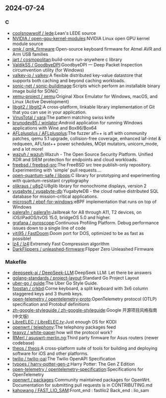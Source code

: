 ## 2024-07-24

### C

* [coolsnowwolf / lede](https://github.com/coolsnowwolf/lede):Lean's LEDE source
* [NVIDIA / open-gpu-kernel-modules](https://github.com/NVIDIA/open-gpu-kernel-modules):NVIDIA Linux open GPU kernel module source
* [qmk / qmk_firmware](https://github.com/qmk/qmk_firmware):Open-source keyboard firmware for Atmel AVR and Arm USB families
* [jart / cosmopolitan](https://github.com/jart/cosmopolitan):build-once run-anywhere c library
* [ValdikSS / GoodbyeDPI](https://github.com/ValdikSS/GoodbyeDPI):GoodbyeDPI — Deep Packet Inspection circumvention utility (for Windows)
* [valkey-io / valkey](https://github.com/valkey-io/valkey):A flexible distributed key-value datastore that supports both caching and beyond caching workloads.
* [sonic-net / sonic-buildimage](https://github.com/sonic-net/sonic-buildimage):Scripts which perform an installable binary image build for SONiC
* [xemu-project / xemu](https://github.com/xemu-project/xemu):Original Xbox Emulator for Windows, macOS, and Linux (Active Development)
* [libgit2 / libgit2](https://github.com/libgit2/libgit2):A cross-platform, linkable library implementation of Git that you can use in your application.
* [VirusTotal / yara](https://github.com/VirusTotal/yara):The pattern matching swiss knife
* [brunodev85 / winlator](https://github.com/brunodev85/winlator):Android application for running Windows applications with Wine and Box86/Box64
* [AFLplusplus / AFLplusplus](https://github.com/AFLplusplus/AFLplusplus):The fuzzer afl++ is afl with community patches, qemu 5.1 upgrade, collision-free coverage, enhanced laf-intel & redqueen, AFLfast++ power schedules, MOpt mutators, unicorn_mode, and a lot more!
* [wazuh / wazuh](https://github.com/wazuh/wazuh):Wazuh - The Open Source Security Platform. Unified XDR and SIEM protection for endpoints and cloud workloads.
* [freebsd / freebsd-src](https://github.com/freebsd/freebsd-src):The FreeBSD src tree publish-only repository. Experimenting with 'simple' pull requests....
* [open-quantum-safe / liboqs](https://github.com/open-quantum-safe/liboqs):C library for prototyping and experimenting with quantum-resistant cryptography
* [olikraus / u8g2](https://github.com/olikraus/u8g2):U8glib library for monochrome displays, version 2
* [yugabyte / yugabyte-db](https://github.com/yugabyte/yugabyte-db):YugabyteDB - the cloud native distributed SQL database for mission-critical applications.
* [microsoft / ebpf-for-windows](https://github.com/microsoft/ebpf-for-windows):eBPF implementation that runs on top of Windows
* [palera1n / palera1n](https://github.com/palera1n/palera1n):Jailbreak for A8 through A11, T2 devices, on iOS/iPadOS/tvOS 15.0, bridgeOS 5.0 and higher.
* [grafana / pyroscope](https://github.com/grafana/pyroscope):Continuous Profiling Platform. Debug performance issues down to a single line of code
* [viti95 / FastDoom](https://github.com/viti95/FastDoom):Doom port for DOS, optimized to be as fast as possible!
* [lz4 / lz4](https://github.com/lz4/lz4):Extremely Fast Compression algorithm
* [DarkFlippers / unleashed-firmware](https://github.com/DarkFlippers/unleashed-firmware):Flipper Zero Unleashed Firmware

### Makefile

* [deepseek-ai / DeepSeek-LLM](https://github.com/deepseek-ai/DeepSeek-LLM):DeepSeek LLM: Let there be answers
* [golang-standards / project-layout](https://github.com/golang-standards/project-layout):Standard Go Project Layout
* [uber-go / guide](https://github.com/uber-go/guide):The Uber Go Style Guide.
* [foostan / crkbd](https://github.com/foostan/crkbd):Corne keyboard, a split keyboard with 3x6 column staggered keys and 3 thumb keys.
* [open-telemetry / opentelemetry-proto](https://github.com/open-telemetry/opentelemetry-proto):OpenTelemetry protocol (OTLP) specification and Protobuf definitions
* [zh-google-styleguide / zh-google-styleguide](https://github.com/zh-google-styleguide/zh-google-styleguide):Google 开源项目风格指南 (中文版)
* [LibreELEC / LibreELEC.tv](https://github.com/LibreELEC/LibreELEC.tv):Just enough OS for KODI
* [openwrt / telephony](https://github.com/openwrt/telephony):The telephony packages feed
* [teaxyz / white-paper](https://github.com/teaxyz/white-paper):how will the protocol work?
* [RMerl / asuswrt-merlin.ng](https://github.com/RMerl/asuswrt-merlin.ng):Third party firmware for Asus routers (newer codebase)
* [theos / theos](https://github.com/theos/theos):A cross-platform suite of tools for building and deploying software for iOS and other platforms.
* [twilio / twilio-oai](https://github.com/twilio/twilio-oai):The Twilio OpenAPI Specification
* [typoes / harry-potter-gen-z](https://github.com/typoes/harry-potter-gen-z):Harry Potter: The Gen Z Edition
* [open-telemetry / opentelemetry-specification](https://github.com/open-telemetry/opentelemetry-specification):Specifications for OpenTelemetry
* [openwrt / packages](https://github.com/openwrt/packages):Community maintained packages for OpenWrt. Documentation for submitting pull requests is in CONTRIBUTING.md
* [kahowang / FAST_LIO_SAM](https://github.com/kahowang/FAST_LIO_SAM):Front_end : fastlio2 Back_end : lio_sam

